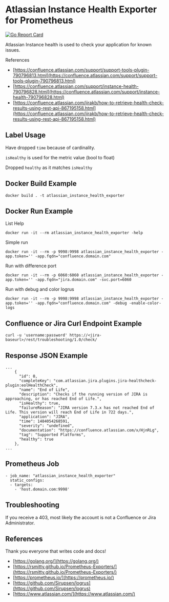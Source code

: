# Atlassian Instance Health Exporter for Prometheus

[![Go Report Card](https://goreportcard.com/badge/github.com/polarisalpha/atlassian_instance_health_exporter)](https://goreportcard.com/report/github.com/polarisalpha/atlassian_instance_health_exporter)

Atlassian Instance health is used to check your application for known issues.

References

* [https://confluence.atlassian.com/support/support-tools-plugin-790796813.html](https://confluence.atlassian.com/support/support-tools-plugin-790796813.html)
* [https://confluence.atlassian.com/support/instance-health-790796828.html](https://confluence.atlassian.com/support/instance-health-790796828.html)
* [https://confluence.atlassian.com/jirakb/how-to-retrieve-health-check-results-using-rest-api-867195158.html](https://confluence.atlassian.com/jirakb/how-to-retrieve-health-check-results-using-rest-api-867195158.html)

## Label Usage

Have dropped `time` because of cardinality.

`isHealthy` is used for the metric value (bool to float)

Dropped `healthy` as it matches `isHealthy`

## Docker Build Example

```none
docker build . -t atlassian_instance_health_exporter
```

## Docker Run Example

List Help

```none
docker run -it --rm atlassian_instance_health_exporter -help
```

Simple run

```none
docker run -it --rm -p 9998:9998 atlassian_instance_health_exporter -app.token='' -app.fqdn="confluence.domain.com"
```

Run with difference port

```none
docker run -it --rm -p 6060:6060 atlassian_instance_health_exporter -app.token='' -app.fqdn="jira.domain.com" -svc.port=6060
```

Run with debug and color logrus

```none
docker run -it --rm -p 9998:9998 atlassian_instance_health_exporter -app.token='' -app.fqdn="confluence.domain.com" -debug -enable-color-logs
```

## Confluence or Jira Curl Endpoint Example

```none
curl -u 'username:password' https://<jira-baseurl>/rest/troubleshooting/1.0/check/
```

## Response JSON Example

```none
...
    {
      "id": 0,
      "completeKey": "com.atlassian.jira.plugins.jira-healthcheck-plugin:eolHealthCheck",
      "name": "End of Life",
      "description": "Checks if the running version of JIRA is approaching, or has reached End of Life.",
      "isHealthy": true,
      "failureReason": "JIRA version 7.3.x has not reached End of Life. This version will reach End of Life in 722 days.",
      "application": "JIRA",
      "time": 1484054268591,
      "severity": "undefined",
      "documentation": "https://confluence.atlassian.com/x/HjnRLg",
      "tag": "Supported Platforms",
      "healthy": true
    },
...
```

## Prometheus Job

```none
- job_name: "atlassian_instance_health_exporter"
  static_configs:
  - targets:
    - 'host.domain.com:9998'
```

## Troubleshooting

If you receive a 403, most likely the account is not a Confluence or Jira Administrator.

## References

Thank you everyone that writes code and docs!

* [https://golang.org/](https://golang.org/)
* [https://rsmitty.github.io/Prometheus-Exporters/](https://rsmitty.github.io/Prometheus-Exporters/)
* [https://prometheus.io/](https://prometheus.io/)
* [https://github.com/Sirupsen/logrus](https://github.com/Sirupsen/logrus)
* [https://www.atlassian.com/](https://www.atlassian.com/)
